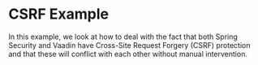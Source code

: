 # CSRF Example

In this example, we look at how to deal with the fact that both Spring Security and Vaadin have Cross-Site Request
Forgery (CSRF) protection and that these will conflict with each other without manual intervention.
